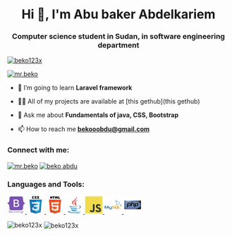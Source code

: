 <h1 align="center">Hi 👋, I'm Abu baker Abdelkariem</h1>
<h3 align="center">Computer science student in Sudan, in software engineering department</h3>

<p align="left"> <a href="https://github.com/ryo-ma/github-profile-trophy"><img src="https://github-profile-trophy.vercel.app/?username=beko123x" alt="beko123x" /></a> </p>

<p align="left"> <a href="https://twitter.com/mr.beko" target="blank"><img src="https://img.shields.io/twitter/follow/mr.beko?logo=twitter&style=for-the-badge" alt="mr.beko" /></a> </p>

- 🌱 I’m going to learn **Laravel framework**

- 👨‍💻 All of my projects are available at [this gethub](this gethub)

- 💬 Ask me about **Fundamentals of java, CSS, Bootstrap**

- 📫 How to reach me **bekooobdu@gmail.com**

<h3 align="left">Connect with me:</h3>
<p align="left">
<a href="https://twitter.com/mr.beko" target="blank"><img align="center" src="https://raw.githubusercontent.com/rahuldkjain/github-profile-readme-generator/master/src/images/icons/Social/twitter.svg" alt="mr.beko" height="30" width="40" /></a>
<a href="https://fb.com/beko abdu" target="blank"><img align="center" src="https://raw.githubusercontent.com/rahuldkjain/github-profile-readme-generator/master/src/images/icons/Social/facebook.svg" alt="beko abdu" height="30" width="40" /></a>
</p>

<h3 align="left">Languages and Tools:</h3>
<p align="left"> <a href="https://getbootstrap.com" target="_blank" rel="noreferrer"> <img src="https://raw.githubusercontent.com/devicons/devicon/master/icons/bootstrap/bootstrap-plain-wordmark.svg" alt="bootstrap" width="40" height="40"/> </a> <a href="https://www.w3schools.com/css/" target="_blank" rel="noreferrer"> <img src="https://raw.githubusercontent.com/devicons/devicon/master/icons/css3/css3-original-wordmark.svg" alt="css3" width="40" height="40"/> </a> <a href="https://www.w3.org/html/" target="_blank" rel="noreferrer"> <img src="https://raw.githubusercontent.com/devicons/devicon/master/icons/html5/html5-original-wordmark.svg" alt="html5" width="40" height="40"/> </a> <a href="https://www.java.com" target="_blank" rel="noreferrer"> <img src="https://raw.githubusercontent.com/devicons/devicon/master/icons/java/java-original.svg" alt="java" width="40" height="40"/> </a> <a href="https://developer.mozilla.org/en-US/docs/Web/JavaScript" target="_blank" rel="noreferrer"> <img src="https://raw.githubusercontent.com/devicons/devicon/master/icons/javascript/javascript-original.svg" alt="javascript" width="40" height="40"/> </a> <a href="https://www.mysql.com/" target="_blank" rel="noreferrer"> <img src="https://raw.githubusercontent.com/devicons/devicon/master/icons/mysql/mysql-original-wordmark.svg" alt="mysql" width="40" height="40"/> </a> <a href="https://www.php.net" target="_blank" rel="noreferrer"> <img src="https://raw.githubusercontent.com/devicons/devicon/master/icons/php/php-original.svg" alt="php" width="40" height="40"/> </a> </p>

<p><img align="left" src="https://github-readme-stats.vercel.app/api/top-langs?username=beko123x&show_icons=true&locale=en&layout=compact" alt="beko123x" /></p>

<p>&nbsp;<img align="center" src="https://github-readme-stats.vercel.app/api?username=beko123x&show_icons=true&locale=en" alt="beko123x" /></p>
